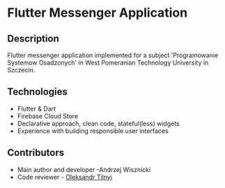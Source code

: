 # Flutter Messenger Application

## Description 
Flutter messenger application implemented for a subject 'Programowanie Systemow Osadzonych' in
West Pomeranian Technology University in Szczecin.

## Technologies
- Flutter & Dart
- Firebase Cloud Store
- Declarative approach, clean code, stateful(less) widgets
- Experience with building responsible user interfaces

## Contributors 
- Main author and developer -Andrzej Wisznicki
- Code reviewer - [Oleksandr Tilnyi](https://github.com/alex-tifox)
